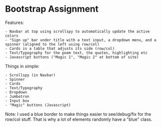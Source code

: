 # Bootstrap Assignment

Features:

    - Navbar at top using scrollspy to automatically update the active colors
    - "Sign up" bar under title with a text input, a dropdown menu, and a spinner (aligned to the left using row/col)
    - Cards in a table that adjusts its side (row/col)
    - Text/Typography for the poem text, the quotes, highlighting etc
    - Javascript buttons ("Magic 1", "Magic 2" at bottom of site)


Things in simple:

    - Scrollspy (in Navbar)
    - Spinner
    - Cards
    - Text/Typography
    - Dropdown
    - Jumbotron
    - Input box
    - "Magic" buttons (Javascript)


Note: I used a blue border to make things easier to see/debug/fix for the row/col stuff.
That is why a lot of elements randomly have a "blue" class.
